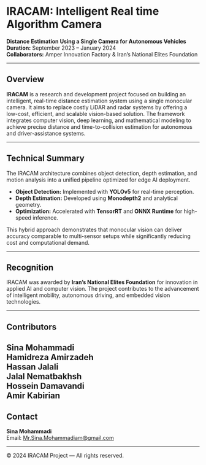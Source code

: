 # IRACAM: Intelligent Real time Algorithm Camera  

**Distance Estimation Using a Single Camera for Autonomous Vehicles**  
**Duration:** September 2023 – January 2024  
**Collaborators:** Amper Innovation Factory & Iran’s National Elites Foundation  

---

## Overview  
**IRACAM** is a research and development project focused on building an intelligent, real-time distance estimation system using a single monocular camera. It aims to replace costly LiDAR and radar systems by offering a low-cost, efficient, and scalable vision-based solution. The framework integrates computer vision, deep learning, and mathematical modeling to achieve precise distance and time-to-collision estimation for autonomous and driver-assistance systems.  

---

## Technical Summary  
The IRACAM architecture combines object detection, depth estimation, and motion analysis into a unified pipeline optimized for edge AI deployment.  
- **Object Detection:** Implemented with **YOLOv5** for real-time perception.  
- **Depth Estimation:** Developed using **Monodepth2** and analytical geometry.  
- **Optimization:** Accelerated with **TensorRT** and **ONNX Runtime** for high-speed inference.  

This hybrid approach demonstrates that monocular vision can deliver accuracy comparable to multi-sensor setups while significantly reducing cost and computational demand.  

---

## Recognition  
IRACAM was awarded by **Iran’s National Elites Foundation** for innovation in applied AI and computer vision. The project contributes to the advancement of intelligent mobility, autonomous driving, and embedded vision technologies.  

---

## Contributors  
Sina Mohammadi  
Hamidreza Amirzadeh  
Hassan Jalali  
Jalal Nematbakhsh  
Hossein Damavandi  
Amir Kabirian  
---

## Contact  
**Sina Mohammadi**  
Email: [Mr.Sina.Mohammadiam@gmail.com](mailto:Mr.Sina.Mohammadiam@gmail.com)  

---

© 2024 IRACAM Project — All rights reserved.
